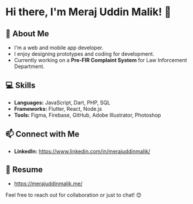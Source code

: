 # Hi there, I'm Meraj Uddin Malik! 👋

## 🌱 About Me
- I'm a web and mobile app developer.
- I enjoy designing prototypes and coding for development.
- Currently working on a **Pre-FIR Complaint System** for Law Inforcement Department.

## 💻 Skills
- **Languages:** JavaScript, Dart, PHP, SQL
- **Frameworks:** Flutter, React, Node.js
- **Tools:** Figma, Firebase, GitHub, Adobe Illustrator, Photoshop

## 📫 Connect with Me
- **LinkedIn:** https://www.linkedin.com/in/merajuddinmalik/

## 📄 Resume
- https://merajuddinmalik.me/

Feel free to reach out for collaboration or just to chat! 😊
